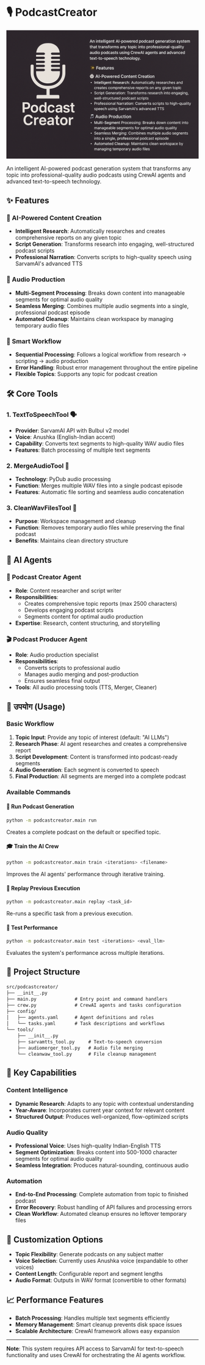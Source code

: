 # 🎙️ PodcastCreator
![PodcastCreator](PodcastCreator.png)

An intelligent AI-powered podcast generation system that transforms any topic into professional-quality audio podcasts using CrewAI agents and advanced text-to-speech technology.

## ✨ Features

### 🤖 AI-Powered Content Creation
- **Intelligent Research**: Automatically researches and creates comprehensive reports on any given topic
- **Script Generation**: Transforms research into engaging, well-structured podcast scripts
- **Professional Narration**: Converts scripts to high-quality speech using SarvamAI's advanced TTS

### 🎵 Audio Production
- **Multi-Segment Processing**: Breaks down content into manageable segments for optimal audio quality
- **Seamless Merging**: Combines multiple audio segments into a single, professional podcast episode
- **Automated Cleanup**: Maintains clean workspace by managing temporary audio files

### 🔧 Smart Workflow
- **Sequential Processing**: Follows a logical workflow from research → scripting → audio production
- **Error Handling**: Robust error management throughout the entire pipeline
- **Flexible Topics**: Supports any topic for podcast creation

## 🛠️ Core Tools

### 1. **TextToSpeechTool** 🗣️
- **Provider**: SarvamAI API with Bulbul v2 model
- **Voice**: Anushka (English-Indian accent)
- **Capability**: Converts text segments to high-quality WAV audio files
- **Features**: Batch processing of multiple text segments

### 2. **MergeAudioTool** 🎵
- **Technology**: PyDub audio processing
- **Function**: Merges multiple WAV files into a single podcast episode
- **Features**: Automatic file sorting and seamless audio concatenation

### 3. **CleanWavFilesTool** 🧹
- **Purpose**: Workspace management and cleanup
- **Function**: Removes temporary audio files while preserving the final podcast
- **Benefits**: Maintains clean directory structure

## 🤵 AI Agents

### 📝 Podcast Creator Agent
- **Role**: Content researcher and script writer
- **Responsibilities**:
  - Creates comprehensive topic reports (max 2500 characters)
  - Develops engaging podcast scripts
  - Segments content for optimal audio production
- **Expertise**: Research, content structuring, and storytelling

### 🎬 Podcast Producer Agent
- **Role**: Audio production specialist
- **Responsibilities**:
  - Converts scripts to professional audio
  - Manages audio merging and post-production
  - Ensures seamless final output
- **Tools**: All audio processing tools (TTS, Merger, Cleaner)

## 🎯 उपयोग (Usage)

### Basic Workflow
1. **Topic Input**: Provide any topic of interest (default: "AI LLMs")
2. **Research Phase**: AI agent researches and creates a comprehensive report
3. **Script Development**: Content is transformed into podcast-ready segments
4. **Audio Generation**: Each segment is converted to speech
5. **Final Production**: All segments are merged into a complete podcast

### Available Commands

#### 🚀 Run Podcast Generation
```bash
python -m podcastcreator.main run
```
Creates a complete podcast on the default or specified topic.

#### 🎓 Train the AI Crew
```bash
python -m podcastcreator.main train <iterations> <filename>
```
Improves the AI agents' performance through iterative training.

#### 🔄 Replay Previous Execution
```bash
python -m podcastcreator.main replay <task_id>
```
Re-runs a specific task from a previous execution.

#### 🧪 Test Performance
```bash
python -m podcastcreator.main test <iterations> <eval_llm>
```
Evaluates the system's performance across multiple iterations.

## 📁 Project Structure

```
src/podcastcreator/
├── __init__.py
├── main.py              # Entry point and command handlers
├── crew.py              # CrewAI agents and tasks configuration
├── config/
│   ├── agents.yaml      # Agent definitions and roles
│   └── tasks.yaml       # Task descriptions and workflows
└── tools/
    ├── __init__.py
    ├── sarvamtts_tool.py     # Text-to-speech conversion
    ├── audiomerger_tool.py   # Audio file merging
    └── cleanwaw_tool.py      # File cleanup management
```

## 🌟 Key Capabilities

### Content Intelligence
- **Dynamic Research**: Adapts to any topic with contextual understanding
- **Year-Aware**: Incorporates current year context for relevant content
- **Structured Output**: Produces well-organized, flow-optimized scripts

### Audio Quality
- **Professional Voice**: Uses high-quality Indian-English TTS
- **Segment Optimization**: Breaks content into 500-1000 character segments for optimal audio quality
- **Seamless Integration**: Produces natural-sounding, continuous audio

### Automation
- **End-to-End Processing**: Complete automation from topic to finished podcast
- **Error Recovery**: Robust handling of API failures and processing errors
- **Clean Workflow**: Automated cleanup ensures no leftover temporary files

## 🎨 Customization Options

- **Topic Flexibility**: Generate podcasts on any subject matter
- **Voice Selection**: Currently uses Anushka voice (expandable to other voices)
- **Content Length**: Configurable report and segment lengths
- **Audio Format**: Outputs in WAV format (convertible to other formats)

## 📈 Performance Features

- **Batch Processing**: Handles multiple text segments efficiently
- **Memory Management**: Smart cleanup prevents disk space issues
- **Scalable Architecture**: CrewAI framework allows easy expansion

---

**Note**: This system requires API access to SarvamAI for text-to-speech functionality and uses CrewAI for orchestrating the AI agents workflow.
